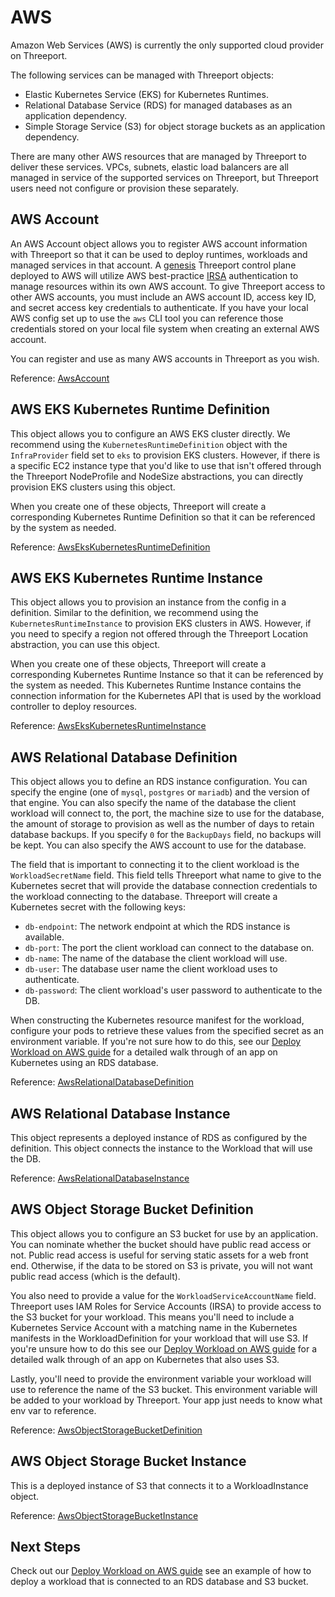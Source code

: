 # AWS

Amazon Web Services (AWS) is currently the only supported cloud provider on
Threeport.

The following services can be managed with Threeport objects:

* Elastic Kubernetes Service (EKS) for Kubernetes Runtimes.
* Relational Database Service (RDS) for managed databases as an application
  dependency.
* Simple Storage Service (S3) for object storage buckets as an application
  dependency.

There are many other AWS resources that are managed by Threeport to deliver these
services.  VPCs, subnets, elastic load balancers are all managed in service of
the supported services on Threeport, but Threeport users need not configure or
provision these separately.

## AWS Account

An AWS Account object allows you to register AWS account information with
Threeport so that it can be used to deploy runtimes, workloads and managed
services in that account.  A
[genesis](../../control-planes/control-plane-intro#control-plane-instance)
Threeport control plane deployed to AWS will utilize AWS best-practice
[IRSA](https://docs.aws.amazon.com/eks/latest/userguide/iam-roles-for-service-accounts.html)
authentication to manage resources within its own AWS account.  To give
Threeport access to other AWS accounts, you must include an AWS account ID,
access key ID, and secret access key credentials to authenticate. If you have
your local AWS config set up to use the `aws` CLI tool you can reference those
credentials stored on your local file system when creating an external AWS
account.

You can register and use as many AWS accounts in Threeport as you wish.

Reference:
[AwsAccount](https://pkg.go.dev/github.com/threeport/threeport/pkg/api/v0#AwsAccount)

## AWS EKS Kubernetes Runtime Definition

This object allows you to configure an AWS EKS cluster directly.  We recommend
using the `KubernetesRuntimeDefinition` object with the `InfraProvider` field
set to `eks` to provision EKS clusters.  However, if there is a specific EC2
instance type that you'd like to use that isn't offered through the Threeport
NodeProfile and NodeSize abstractions, you can directly provision EKS clusters
using this object.

When you create one of these objects, Threeport will create a corresponding
Kubernetes Runtime Definition so that it can be referenced by the system as
needed.

Reference:
[AwsEksKubernetesRuntimeDefinition](https://pkg.go.dev/github.com/threeport/threeport/pkg/api/v0#AwsEksKubernetesRuntimeDefinition)

## AWS EKS Kubernetes Runtime Instance

This object allows you to provision an instance from the config in a definition.
Similar to the definition, we recommend using the `KubernetesRuntimeInstance` to
provision EKS clusters in AWS.  However, if you need to specify a region not
offered through the Threeport Location abstraction, you can use this object.

When you create one of these objects, Threeport will create a corresponding
Kubernetes Runtime Instance so that it can be referenced by the system as
needed.  This Kubernetes Runtime Instance contains the connection information
for the Kubernetes API that is used by the workload controller to deploy
resources.

Reference:
[AwsEksKubernetesRuntimeInstance](https://pkg.go.dev/github.com/threeport/threeport/pkg/api/v0#AwsEksKubernetesRuntimeInstance)

## AWS Relational Database Definition

This object allows you to define an RDS instance configuration.  You can specify
the engine (one of `mysql`, `postgres` or `mariadb`) and the version of that
engine.  You can also specify the name of the database the client workload will
connect to, the port, the machine size to use for the database, the amount of
storage to provision as well as the number of days to retain database backups.
If you specify `0` for the `BackupDays` field, no backups will be kept.  You can
also specify the AWS account to use for the database.

The field that is important to connecting it to the client workload is the
`WorkloadSecretName` field.  This field tells Threeport what name to give to the
Kubernetes secret that will provide the database connection credentials to the
workload connecting to the database.  Threeport will create a Kubernetes
secret with the following keys:

* `db-endpoint`: The network endpoint at which the RDS instance is available.
* `db-port`: The port the client workload can connect to the database on.
* `db-name`: The name of the database the client workload will use.
* `db-user`: The database user name the client workload uses to authenticate.
* `db-password`: The client workload's user password to authenticate to the DB.

When constructing the Kubernetes resource manifest for the workload, configure
your pods to retrieve these values from the specified secret as an environment
variable.  If you're not sure how to do this, see our [Deploy Workload on AWS
guide](../workloads/deploy-workload-aws.md) for a detailed walk through of an app
on Kubernetes using an RDS database.

Reference:
[AwsRelationalDatabaseDefinition](https://pkg.go.dev/github.com/threeport/threeport/pkg/api/v0#AwsRelationalDatabaseDefinition)

## AWS Relational Database Instance

This object represents a deployed instance of RDS as configured by the
definition.  This object connects the instance to the Workload that will use the
DB.

Reference:
[AwsRelationalDatabaseInstance](https://pkg.go.dev/github.com/threeport/threeport/pkg/api/v0#AwsRelationalDatabaseInstance)

## AWS Object Storage Bucket Definition

This object allows you to configure an S3 bucket for use by an application.  You
can nominate whether the bucket should have public read access or not.  Public
read access is useful for serving static assets for a web front end.  Otherwise,
if the data to be stored on S3 is private, you will not want public read access
(which is the default).

You also need to provide a value for the `WorkloadServiceAccountName` field.
Threeport uses IAM Roles for Service Accounts (IRSA) to provide access to the S3
bucket for your workload.  This means you'll need to include a Kubernetes
Service Account with a matching name in the Kubernetes manifests in the
WorkloadDefinition for your workload that will use S3.  If you're unsure how to
do this see our [Deploy Workload on AWS
guide](../workloads/deploy-workload-aws.md) for a detailed walk through of an app
on Kubernetes that also uses S3.

Lastly, you'll need to provide the environment variable your workload will use
to reference the name of the S3 bucket.  This environment variable will be added
to your workload by Threeport.  Your app just needs to know what env var to
reference.

Reference:
[AwsObjectStorageBucketDefinition](https://pkg.go.dev/github.com/threeport/threeport/pkg/api/v0#AwsObjectStorageBucketDefinition)

## AWS Object Storage Bucket Instance

This is a deployed instance of S3 that connects it to a WorkloadInstance object.

Reference:
[AwsObjectStorageBucketInstance](https://pkg.go.dev/github.com/threeport/threeport/pkg/api/v0#AwsObjectStorageBucketInstance)

## Next Steps

Check out our [Deploy Workload on AWS guide](../workloads/deploy-workload-aws.md)
see an example of how to deploy a workload that is connected to an RDS database
and S3 bucket.

